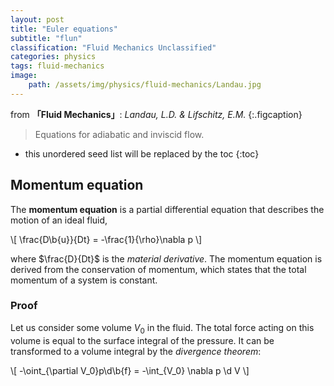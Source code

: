 ```yaml
---
layout: post
title: "Euler equations"
subtitle: "flun"
classification: "Fluid Mechanics Unclassified"
categories: physics
tags: fluid-mechanics
image:
    path: /assets/img/physics/fluid-mechanics/Landau.jpg
---
```


from **「Fluid Mechanics」**: _Landau, L.D. & Lifschitz, E.M._
{:.figcaption}

> Equations for adiabatic and inviscid flow.

<!--more-->
* this unordered seed list will be replaced by the toc
{:toc}

## Momentum equation

The **momentum equation** is a partial differential equation that describes the motion of an ideal fluid,

\\[ \frac{D\b{u}}{Dt} = -\frac{1}{\rho}\nabla p \\]

where $\frac{D}{Dt}$ is the _material derivative_.
The momentum equation is derived from the conservation of momentum,
which states that the total momentum of a system is constant.

### Proof

Let us consider some volume $V_0$ in the fluid.
The total force acting on this volume is equal to the surface integral of the pressure.
It can be transformed to a volume integral by the _divergence theorem_:

\\[ -\oint_{\partial V_0}p\d\b{f} = -\int_{V_0} \nabla p \d V \\]

